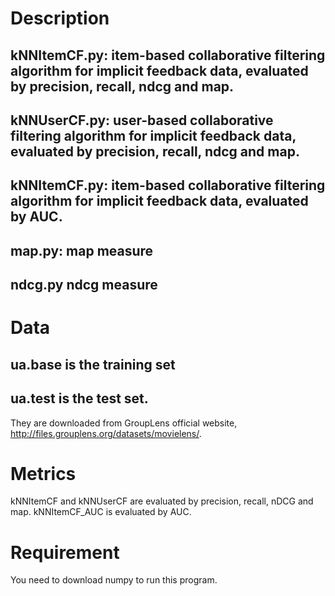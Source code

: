 
# Description

## kNNItemCF.py: item-based collaborative filtering algorithm for implicit feedback data, evaluated by precision, recall, ndcg and map.
## kNNUserCF.py: user-based collaborative filtering algorithm for implicit feedback data, evaluated by precision, recall, ndcg and map.
## kNNItemCF.py: item-based collaborative filtering algorithm for implicit feedback data, evaluated by AUC.
## map.py: map measure
## ndcg.py ndcg measure

# Data
## ua.base is the training set
## ua.test is the test set. 
They are downloaded from GroupLens official website, http://files.grouplens.org/datasets/movielens/.

# Metrics
kNNItemCF and kNNUserCF are evaluated by precision, recall, nDCG and map.
kNNItemCF_AUC is evaluated by AUC.


# Requirement
You need to download numpy to run this program.
